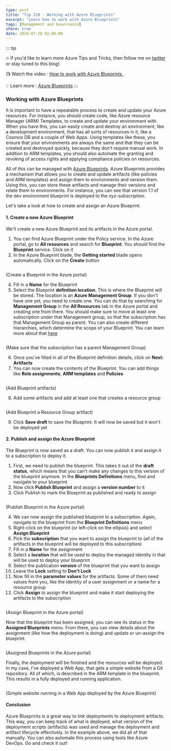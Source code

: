 ```yaml
---
type: post
title: "Tip 210 - Working with Azure Blueprints"
excerpt: "Learn how to work with Azure Blueprints"
tags: [Management and Governance]
share: true
date: 2019-07-28 02:00:00
---
```


::: tip

:fire: If you'd like to learn more Azure Tips and Tricks, then follow me on [twitter](http://twitter.com/mbcrump) or stay tuned to this blog!.

:tv: Watch the video : [How to work with Azure Blueprints ](https://www.youtube.com/watch?v=MeLf-cg_8nc&list=PLLasX02E8BPCNCK8Thcxu-Y-XcBUbhFWC&index=64&t=0s?WT.mc_id=youtube-azuredevtips-azureappsdev).

:bulb: Learn more : [Azure Blueprints](https://docs.microsoft.com/en-us/azure/governance/blueprints/overview?WT.mc_id=docs-azuredevtips-azureappsdev)
:::

### Working with Azure Blueprints

It is important to have a repeatable process to create and update your Azure resources. For instance, you should create code, like Azure resource Manager (ARM) Templates, to create and update your environment with. When you have this, you can easily create and destroy an environment, like a development environment, that has all sorts of resources in it, like a Cosmos DB and a couple of Web Apps. Using templates like these, you ensure that your environments are always the same and that they can be created and destroyed quickly, because they don't require manual work. In addition to ARM templates, you should also automate the granting and revoking of access rights and applying compliance policies on resources.

All of this can be managed with [Azure Blueprints](https://azure.microsoft.com/services/blueprints?WT.mc_id=azure-azuredevtips-azureappsdev). Azure Blueprints provides a mechanism that allows you to create and update artifacts (like policies and ARM templates) and assign them to environments and version them. Using this, you can store these artifacts and manage their versions and relate them to environments. For instance, you can see that version 1.1 of the dev environment blueprint is deployed to the xyz-subscription.

Let's take a look at how to create and assign an Azure Blueprint.

#### 1. Create a new Azure Blueprint

We'll create a new Azure Blueprint and its artifacts in the Azure portal.

1. You can find Azure Blueprint under the Policy service. In the Azure portal, go to **All resources** and search for **Blueprint**. You should find the **Blueprint** service. Click on it
2. In the Azure Blueprint blade, the **Getting started** blade opens automatically. Click on the **Create** button

<img :src="$withBase('/files/CreateABlueprint.png')">

(Create a Blueprint in the Azure portal)

4. Fill in a **Name** for the Blueprint
5. Select the Blueprint **definition location**. This is where the Blueprint will be stored. The location is an **Azure Management Group**. If you don't have one yet, you need to create one. You can do that by searching for **Management Group** in the **All Resources** tab in the Azure portal and creating one from there. You should make sure to move at least one subscription under that Management group, so that the subscription has that Management Group as parent. You can also create different hierarchies, which determine the scope of your Blueprint. You can learn more about that [here](https://docs.microsoft.com/azure/governance/blueprints/overview?WT.mc_id=docs-azuredevtips-azureappsdev)

<img :src="$withBase('/files/FoldSubscriptionIntoManagementGroup.png')">

(Make sure that the subscription has a parent Management Group)

6. Once you've filled in all of the Blueprint definition details, click on **Next: Artifacts**
7. You can now create the contents of the Blueprint. You can add things like **Role assignments**, **ARM templates** and **Policies**

<img :src="$withBase('/files/AddBlueprintArtifacts.png')">

(Add Blueprint artifacts)

8. Add some artifacts and add at least one that creates a resource group

<img :src="$withBase('/files/CreateResourceGroupArtifact.png')">

(Add Blueprint a Resource Group artifact)

9.  Click **Save draft** to save the Blueprint. It will now be saved but it won't be deployed yet

#### 2. Publish and assign the Azure Blueprint

The Blueprint is now saved as a draft. You can now publish it and assign it to a subscription to deploy it.

1. First, we need to publish the blueprint. This takes it out of the **draft status**, which means that you can't make any changes to this version of the blueprint anymore. In the **Blueprints Definitions** menu, find and navigate to your blueprint
2. Now click **Publish Blueprint** and assign a **version number** to it
3. Click Publish to mark the Blueprint as published and ready to assign

<img :src="$withBase('/files/PublishBlueprint.png')">

(Publish Blueprint in the Azure portal)

4. We can now assign the published blueprint to a subscription. Again, navigate to the blueprint from the **Blueprint Definitions** menu
5. Right-click on the blueprint (or left-click on the ellipsis) and select **Assign Blueprint**
6. Pick the **subscription** that you want to assign the blueprint to (all of the artifacts in the blueprint will be deployed to this subscription)
7. Fill in a **Name** for the assignment
8. Select a **location** that will be used to deploy the managed identity in that will be used to deploy your blueprint
9. Select the publication **version** of the blueprint that you want to assign
10. Leave the **Lock** setting to **Don't Lock**
11. Now fill in the **parameter values** for the artifacts. Some of them need values from you, like the identity of a user assignment or a name for a resource group
12. Click **Assign** to assign the blueprint and make it start deploying the artifacts to the subscription

<img :src="$withBase('/files/PublishBlueprint.png')">

(Assign Blueprint in the Azure portal)

Now that the blueprint has been assigned, you can see its status in the **Assigned Blueprints** menu. From there, you can view details about the assignment (like how the deployment is doing) and update or un-assign the blueprint.

<img :src="$withBase('/files/BlueprintAssignment.png')">

(Assigned Blueprints in the Azure portal)

Finally, the deployment will be finished and the resources will be deployed. In my case, I've deployed a Web App, that gets a simple website from a Git repository. All of which, is described in the ARM template in the blueprint. This results in a fully deployed and running application.

<img :src="$withBase('/files/RunTheAppblue.png')">

(Simple website running in a Web App deployed by the Azure Blueprint)

#### Conclusion

Azure Blueprints is a great way to link deployments to deployment artifacts. This way, you can keep track of what is deployed, what version of the deployment scripts (artifacts) was used and manage the deployment and artifact lifecycle effectively. In the example above, we did all of that manually. You can also automate this process using tools like Azure DevOps. Go and check it out!

